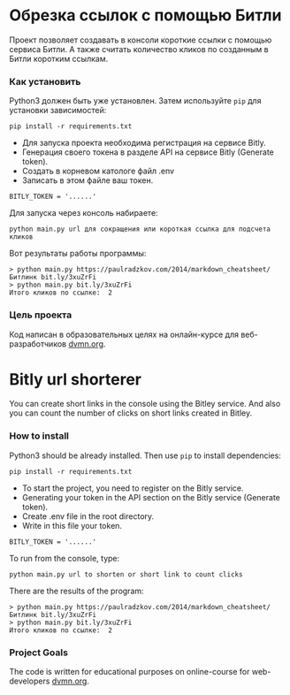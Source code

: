 # Обрезка ссылок с помощью Битли

Проект позволяет создавать в консоли короткие ссылки с помощью сервиса Битли. 
А также считать количество кликов по созданным в Битли коротким ссылкам.

### Как установить

Python3 должен быть уже установлен. 
Затем используйте `pip` для установки зависимостей:
```
pip install -r requirements.txt
```
- Для запуска проекта необходима регистрация на сервисе Bitly.
- Генерация своего токена в разделе API на сервисе Bitly (Generate token).
- Создать в корневом катологе файл .env
- Записать в этом файле ваш токен.
``` 
BITLY_TOKEN = '......'
```

Для запуска через консоль набираете:  
```
python main.py url для сокращения или короткая ссылка для подсчета кликов
```
Вот результаты работы программы:
```
> python main.py https://paulradzkov.com/2014/markdown_cheatsheet/
Битлинк bit.ly/3xuZrFi
> python main.py bit.ly/3xuZrFi
Итого кликов по ссылке:  2
```

### Цель проекта

Код написан в образовательных целях на онлайн-курсе для веб-разработчиков [dvmn.org](https://dvmn.org/).



# Bitly url shorterer

You can create short links in the console using the Bitley service.
And also you can count the number of clicks on short links created in Bitley.

### How to install

Python3 should be already installed. 
Then use `pip` to install dependencies:
```
pip install -r requirements.txt
```
- To start the project, you need to register on the Bitly service.
- Generating your token in the API section on the Bitly service (Generate token).
- Create .env file in the root directory.
- Write in this file your token.
``` 
BITLY_TOKEN = '......'
```

To run from the console, type:
```
python main.py url to shorten or short link to count clicks
```
There are the results of the program:
```
> python main.py https://paulradzkov.com/2014/markdown_cheatsheet/
Битлинк bit.ly/3xuZrFi
> python main.py bit.ly/3xuZrFi
Итого кликов по ссылке:  2
```


### Project Goals

The code is written for educational purposes on online-course for web-developers [dvmn.org](https://dvmn.org/).
